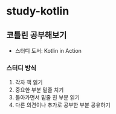 # study-kotlin
## 코틀린 공부해보기
- 스터디 도서: Kotlin in Action

### 스터디 방식
 1. 각자 책 읽기
 2. 중요한 부분 밑줄 치기
 3. 돌아가면서 밑줄 친 부분 읽기
 4. 다른 의견이나 추가로 공부한 부분 공유하기
